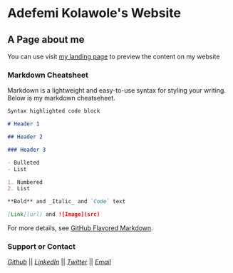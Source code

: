 # Adefemi Kolawole's Website

## A Page about me

You can use visit [my landing page](https://adefemikolawole.com) to preview the content on my website

### Markdown Cheatsheet

Markdown is a lightweight and easy-to-use syntax for styling your writing. Below is my markdown cheatseheet.

```markdown
Syntax highlighted code block

# Header 1

## Header 2

### Header 3

- Bulleted
- List

1. Numbered
2. List

**Bold** and _Italic_ and `Code` text

[Link](url) and ![Image](src)
```

For more details, see [GitHub Flavored Markdown](https://guides.github.com/features/mastering-markdown/).

### Support or Contact

_[Github](https://github.com/aekolawole)_ || _[LinkedIn](https://www.linkedin.com/in/aekolawole/)_ || _[Twitter](https://twitter.com/folakol_tech)_ || _[Email](mailto:folakol.tech@gmail.com)_
